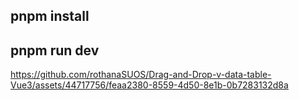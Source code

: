 ## pnpm install
## pnpm run dev


https://github.com/rothanaSUOS/Drag-and-Drop-v-data-table-Vue3/assets/44717756/feaa2380-8559-4d50-8e1b-0b7283132d8a

